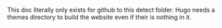 This doc literally only exists for github to this detect folder. Hugo needs a themes directory to build the website even if their is nothing in it.
